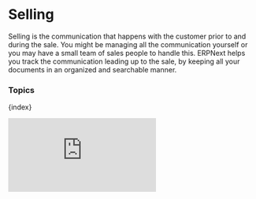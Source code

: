 <!-- add-breadcrumbs -->
# Selling

Selling is the communication that happens with the customer prior to and
during the sale. You might be managing all the communication yourself or you
may have a small team of sales people to handle this. ERPNext helps you track
the communication leading up to the sale, by keeping all your documents in an
organized and searchable manner.

### Topics

{index}


<div class="embed-container">
    <iframe src="https://www.youtube.com/embed/1eP90MWoDQM?rel=0" frameborder="0" allow="autoplay; encrypted-media" allowfullscreen>
    </iframe>
</div>
